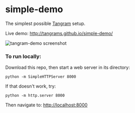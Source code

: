 # simple-demo

The simplest possible [Tangram](http://github.com/tangrams/tangram) setup.

Live demo: http://tangrams.github.io/simple-demo/

![tangram-demo screenshot](https://cloud.githubusercontent.com/assets/459970/6629470/c007b1de-c8e4-11e4-854e-fd69f5135b3a.png)

### To run locally:

Download this repo, then start a web server in its directory:

    python -m SimpleHTTPServer 8000
    
If that doesn't work, try:

    python -m http.server 8000
    
Then navigate to: [http://localhost:8000](http://localhost:8000)